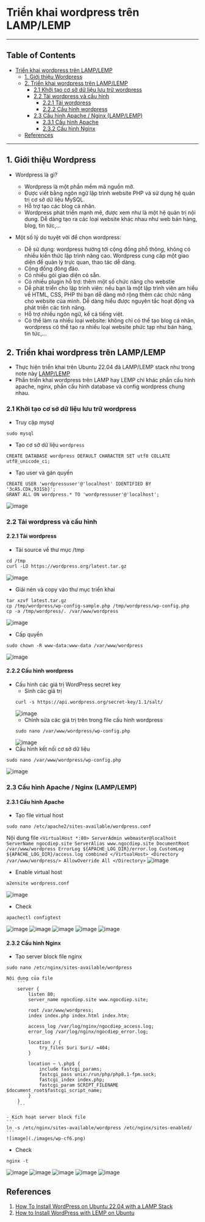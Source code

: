 # Triển khai wordpress trên LAMP/LEMP
***
## Table of Contents

- [Triển khai wordpress trên LAMP/LEMP](#triển-khai-wordpress-trên-lamp/lemp)
  - [1. Giới thiệu Wordpress](#1.-giới-thiệu-wordpress)
  - [2. Triển khai wordpress trên LAMP/LEMP](#2.-triển-khai-wordpress-trên-lamp/lemp)
    - [2.1 Khởi tạo cơ sở dữ liệu lưu trữ wordpress](#2.1-khởi-tạo-cơ-sở-dữ-liệu-lưu-trữ-wordpress)
    - [2.2 Tải wordpress và cấu hình](#2.2-tải-wordpress-và-cấu-hình)
      - [2.2.1 Tải wordpress](#2.2.1-tải-wordpress)
      - [2.2.2 Cấu hình wordpress](#2.2.2-cấu-hình-wordpress)
    - [2.3 Cấu hình Apache / Nginx (LAMP/LEMP)](#2.3-cấu-hình-apache-/-nginx-(lamp/lemp))
      - [2.3.1 Cấu hình Apache](#2.3.1-cấu-hình-apache)
      - [2.3.2 Cấu hình Nginx](#2.3.2-cấu-hình-nginx)
  - [References](#references)
***
## 1. Giới thiệu Wordpress
- Wordpress là gì?
	- Wordpress là một phần mềm mã nguồn mở.
	- Được viết bằng ngôn ngữ lập trình website PHP và sử dụng hệ quản trị cơ sở dữ liệu MySQL.
	- Hỗ trợ tạo các blog cá nhân.
	- Wordpress phát triển mạnh mẽ, được xem như là một hệ quản trị nội dung. Dễ dàng tạo ra các loại website khác nhau như web bán hàng, blog, tin tức,...

- Một số lý do tuyệt vời để chọn wordpress:
	- Dễ sử dụng: wordpress hướng tới cộng đồng phổ thông, không có nhiều kiến thức lập trình nâng cao. Wordpress cung cấp một giao diện để quản lý trực quan, thao tác dễ dàng.
	- Cộng đồng đông đảo.
	- Có nhiều gói giao diện có sẵn.
	- Có nhiều plugin hỗ trợ: thêm một số chức năng cho webstie
	- Dễ phát triển cho lập trình viên: nếu bạn là một lập trình viên am hiểu về HTML, CSS, PHP thì bạn dễ dàng mở rộng thêm các chức năng cho website của mình. Dễ dàng hiểu được nguyên tắc hoạt động và phát triển các tính năng.
	- Hỗ trợ nhiều ngôn ngữ, kể cả tiếng việt.
	- Có thể làm ra nhiều loại website: không chỉ có thể tạo blog cá nhân, wordpress có thể tạo ra nhiều loại website phức tạp như bán hàng, tin tức,...
## 2. Triển khai wordpress trên LAMP/LEMP 
- Thực hiện triển khai trên Ubuntu 22.04 đã LAMP/LEMP stack như trong note này [LAMP/LEMP](https://github.com/anthanh264/thuctapnhanhoa/blob/main/06.05.25/0.%20LAMP_LEMP.md)
- Phần triển khai wordpress trên LAMP hay LEMP chỉ khác phần cấu hình apache, nginx, phần cấu hình database và config wordpress chung nhau.
### 2.1 Khởi tạo cơ sở dữ liệu lưu trữ wordpress
- Truy cập mysql
```
sudo mysql
```
- Tạo cơ sở dữ liệu `wordpress`
```
CREATE DATABASE wordpress DEFAULT CHARACTER SET utf8 COLLATE utf8_unicode_ci;
```
- Tạo user và gán quyền 
```
CREATE USER 'wordpressuser'@'localhost' IDENTIFIED BY '3cA5.CDk,931Sb}';
GRANT ALL ON wordpress.* TO 'wordpressuser'@'localhost';
```
![image](./images/wp-dtb.png)
### 2.2 Tải wordpress và cấu hình
#### 2.2.1 Tải wordpress
- Tải source về thư mục /tmp 
```
cd /tmp
curl -LO https://wordpress.org/latest.tar.gz
```
![image](./images/wp-dl.png)
- Giải nén và copy vào thư mục triển khai 
```
tar xzvf latest.tar.gz
cp /tmp/wordpress/wp-config-sample.php /tmp/wordpress/wp-config.php
cp -a /tmp/wordpress/. /var/www/wordpress
```
![image](./images/wp-cf1.png)
- Cấp quyền 
```
sudo chown -R www-data:www-data /var/www/wordpress
```
![image](./images/wp-cf2.png)
#### 2.2.2 Cấu hình wordpress
- Cấu hình các giá trị WordPress secret key
	- Sinh các giá trị 
	```
	curl -s https://api.wordpress.org/secret-key/1.1/salt/
	```
	![image](./images/wp-cf3.png)
	- Chỉnh sửa các giá trị trên trong file cấu hình wordpress 
	```
	sudo nano /var/www/wordpress/wp-config.php
	```
	![image](./images/wp-cf4.png)
- Cấu hình kết nối cơ sở dữ liệu 
```
sudo nano /var/www/wordpress/wp-config.php
```
![image](./images/wp-cf5.png)

### 2.3 Cấu hình Apache / Nginx (LAMP/LEMP)
#### 2.3.1 Cấu hình Apache
- Tạo file virtual host
```
sudo nano /etc/apache2/sites-available/wordpress.conf
```
Nội dung file 
	```
	<VirtualHost *:80>
			ServerAdmin webmaster@localhost
			ServerName ngocdiep.site
			ServerAlias www.ngocdiep.site
			DocumentRoot /var/www/wordpress
			ErrorLog ${APACHE_LOG_DIR}/error.log
			CustomLog ${APACHE_LOG_DIR}/access.log combined
	</VirtualHost>
	<Directory /var/www/wordpress/>
			AllowOverride All
	</Directory>
	```
![image](./images/wp-cf9.png)
- Enable virtual host
```
a2ensite wordpress.conf
```
![image](./images/wp-cf8.png)
- Check
```
apachectl configtest
```
![image](./images/wp-cf9.png)
![image](./images/wp-test5.png)
![image](./images/wp-test6.png)
![image](./images/wp-test7.png)
![image](./images/wp-test8.png)
#### 2.3.2 Cấu hình Nginx
-  Tạo server block file nginx
```
sudo nano /etc/nginx/sites-available/wordpress
```

	Nội dung của file 
		```
		server {
			listen 80;
			server_name ngocdiep.site www.ngocdiep.site;

			root /var/www/wordpress;
			index index.php index.html index.htm;

			access_log /var/log/nginx/ngocdiep_access.log;
			error_log /var/log/nginx/ngocdiep_error.log;

			location / {
				try_files $uri $uri/ =404;
			}

			location ~ \.php$ {
				include fastcgi_params;
				fastcgi_pass unix:/run/php/php8.1-fpm.sock;
				fastcgi_index index.php;
				fastcgi_param SCRIPT_FILENAME $document_root$fastcgi_script_name;
			}
		}
		```

	- Kích hoạt server block file 
	```
	ln -s /etc/nginx/sites-available/wordpress /etc/nginx/sites-enabled/
	```
	![image](./images/wp-cf6.png)
- Check 
```
nginx -t
```
![image](./images/wp-cf7.png)
![image](./images/wp-test1.png)	
![image](./images/wp-test2.png)	
![image](./images/wp-test3.png)	
![image](./images/wp-test4.png)	

## References 
1. [How To Install WordPress on Ubuntu 22.04 with a LAMP Stack](https://www.digitalocean.com/community/tutorials/how-to-install-wordpress-on-ubuntu-22-04-with-a-lamp-stack)
2. [How to Install WordPress with LEMP on Ubuntu](https://www.digitalocean.com/community/tutorials/how-to-install-wordpress-with-lemp-on-ubuntu#step-2-installing-additional-php-extensions)